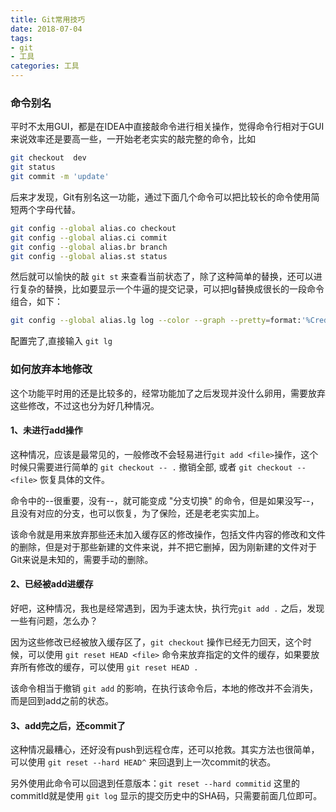 ```yaml
---
title: Git常用技巧
date: 2018-07-04
tags: 
- git
- 工具
categories: 工具
---
```


### 命令别名

平时不太用GUI，都是在IDEA中直接敲命令进行相关操作，觉得命令行相对于GUI来说效率还是要高一些，一开始老老实实的敲完整的命令，比如

```bash
git checkout  dev
git status
git commit -m 'update'
```

后来才发现，Git有别名这一功能，通过下面几个命令可以把比较长的命令使用简短两个字母代替。

```bash
git config --global alias.co checkout
git config --global alias.ci commit
git config --global alias.br branch
git config --global alias.st status
```

然后就可以愉快的敲 `git st` 来查看当前状态了，除了这种简单的替换，还可以进行复杂的替换，比如要显示一个牛逼的提交记录，可以把lg替换成很长的一段命令组合，如下：

```bash
git config --global alias.lg log --color --graph --pretty=format:'%Cred%h%Creset -%C(yellow)%d%Creset %s %Cgreen(%cr) %C(bold blue)<%an>%Creset' --abbrev-commit
```

配置完了,直接输入 `git lg `

### 如何放弃本地修改

这个功能平时用的还是比较多的，经常功能加了之后发现并没什么卵用，需要放弃这些修改，不过这也分为好几种情况。

#### 1、未进行add操作

这种情况，应该是最常见的，一般修改不会轻易进行`git add <file>`操作，这个时候只需要进行简单的 `git checkout -- .` 撤销全部, 或者 `git checkout -- <file>` 恢复具体的文件。

命令中的--很重要，没有--，就可能变成 "分支切换" 的命令，但是如果没写--，且没有对应的分支，也可以恢复，为了保险，还是老老实实加上。

该命令就是用来放弃那些还未加入缓存区的修改操作，包括文件内容的修改和文件的删除，但是对于那些新建的文件来说，并不把它删掉，因为刚新建的文件对于Git来说是未知的，需要手动的删除。 

 #### 2、已经被add进缓存

好吧，这种情况，我也是经常遇到，因为手速太快，执行完`git add .` 之后，发现一些有问题，怎么办？

因为这些修改已经被放入缓存区了，`git checkout` 操作已经无力回天，这个时候，可以使用 `git reset HEAD <file>` 命令来放弃指定的文件的缓存，如果要放弃所有修改的缓存，可以使用 `git reset HEAD .`

该命令相当于撤销 `git add` 的影响，在执行该命令后，本地的修改并不会消失，而是回到add之前的状态。

#### 3、add完之后，还commit了

 这种情况最糟心，还好没有push到远程仓库，还可以抢救。其实方法也很简单，可以使用 `git reset --hard HEAD^` 来回退到上一次commit的状态。

另外使用此命令可以回退到任意版本：`git reset --hard commitid`
 这里的commitId就是使用 `git log` 显示的提交历史中的SHA码，只需要前面几位即可。 

 

 

 

 

 

 

 

 

 